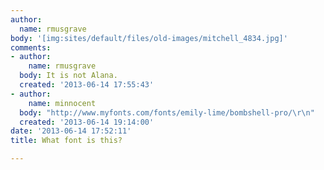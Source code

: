 ```yaml
---
author:
  name: rmusgrave
body: '[img:sites/default/files/old-images/mitchell_4834.jpg]'
comments:
- author:
    name: rmusgrave
  body: It is not Alana.
  created: '2013-06-14 17:55:43'
- author:
    name: minnocent
  body: "http://www.myfonts.com/fonts/emily-lime/bombshell-pro/\r\n"
  created: '2013-06-14 19:14:00'
date: '2013-06-14 17:52:11'
title: What font is this?

---
```


